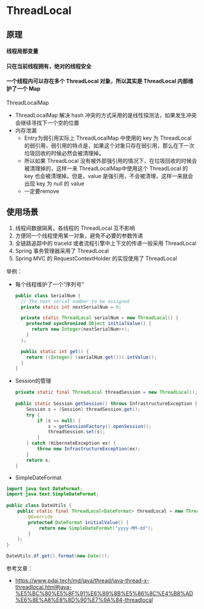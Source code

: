 # ThreadLocal
## 原理
#### 线程局部变量
#### 只在当前线程拥有，绝对的线程安全
#### 一个线程内可以存在多个 ThreadLocal 对象，所以其实是 ThreadLocal 内部维护了一个 Map
ThreadLocalMap
- ThreadLocalMap 解决 hash 冲突的方式采用的是线性探测法，如果发生冲突会继续寻找下一个空的位置
- 内存泄漏
  - Entry为弱引用实际上 ThreadLocalMap 中使用的 key 为 ThreadLocal 的弱引用，弱引用的特点是，如果这个对象只存在弱引用，那么在下一次垃圾回收的时候必然会被清理掉。
  - 所以如果 ThreadLocal 没有被外部强引用的情况下，在垃圾回收的时候会被清理掉的，这样一来 ThreadLocalMap中使用这个 ThreadLocal 的 key 也会被清理掉。但是，value 是强引用，不会被清理，这样一来就会出现 key 为 null 的 value
  - 一定要remove
## 使用场景
1. 线程间数据隔离，各线程的 ThreadLocal 互不影响
2. 方便同一个线程使用某一对象，避免不必要的参数传递
3. 全链路追踪中的 traceId 或者流程引擎中上下文的传递一般采用 ThreadLocal
4. Spring 事务管理器采用了 ThreadLocal
5. Spring MVC 的 RequestContextHolder 的实现使用了 ThreadLocal

举例：
- 每个线程维护了一个“序列号”
  ```java
  public class SerialNum {
    // The next serial number to be assigned
    private static int nextSerialNum = 0;
  
    private static ThreadLocal serialNum = new ThreadLocal() {
      protected synchronized Object initialValue() {
        return new Integer(nextSerialNum++);
      }
    };
  
    public static int get() {
      return ((Integer) (serialNum.get())).intValue();
    }
  }
  ```
- Session的管理
  ```java
  private static final ThreadLocal threadSession = new ThreadLocal();  
    
  public static Session getSession() throws InfrastructureException {  
      Session s = (Session) threadSession.get();  
      try {  
          if (s == null) {  
              s = getSessionFactory().openSession();  
              threadSession.set(s);  
          }  
      } catch (HibernateException ex) {  
          throw new InfrastructureException(ex);  
      }  
      return s;  
  }  
  
  ```
- SimpleDateFormat
```java
import java.text.DateFormat;
import java.text.SimpleDateFormat;
 
public class DateUtils {
    public static final ThreadLocal<DateFormat> threadLocal = new ThreadLocal<DateFormat>(){
        @Override
        protected DateFormat initialValue() {
            return new SimpleDateFormat("yyyy-MM-dd");
        }
    };
}

DateUtils.df.get().format(new Date());
```

参考文章：
- https://www.pdai.tech/md/java/thread/java-thread-x-threadlocal.html#java-%E5%BC%80%E5%8F%91%E6%89%8B%E5%86%8C%E4%B8%AD%E6%8E%A8%E8%8D%90%E7%9A%84-threadlocal